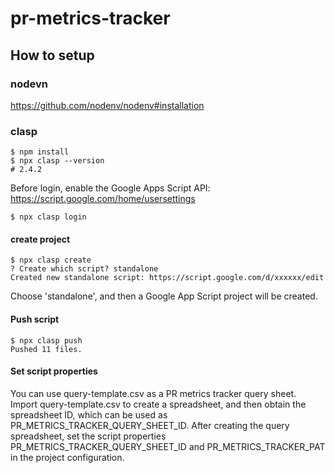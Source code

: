 # pr-metrics-tracker

## How to setup
### nodevn
https://github.com/nodenv/nodenv#installation

### clasp

```
$ npm install
$ npx clasp --version
# 2.4.2
```

Before login, enable the Google Apps Script API: https://script.google.com/home/usersettings

```
$ npx clasp login
```

#### create project
```
$ npx clasp create
? Create which script? standalone
Created new standalone script: https://script.google.com/d/xxxxxx/edit
```

Choose 'standalone', and then a Google App Script project will be created.

#### Push script
```
$ npx clasp push
Pushed 11 files.
```
#### Set script properties
You can use query-template.csv as a PR metrics tracker query sheet. Import query-template.csv to create a spreadsheet, and then obtain the spreadsheet ID, which can be used as PR_METRICS_TRACKER_QUERY_SHEET_ID.
After creating the query spreadsheet, set the script properties PR_METRICS_TRACKER_QUERY_SHEET_ID and PR_METRICS_TRACKER_PAT in the project configuration.
